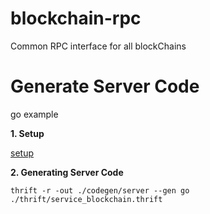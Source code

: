 # blockchain-rpc
Common RPC interface for all blockChains

# Generate Server Code

go example

**1. Setup**

[setup](http://thrift-tutorial.readthedocs.io/en/latest/installation.html)

**2. Generating Server Code**

```
thrift -r -out ./codegen/server --gen go ./thrift/service_blockchain.thrift 
```